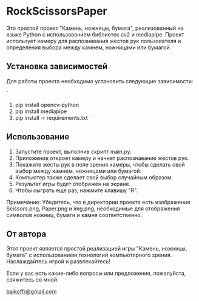# RockScissorsPaper

Это простой проект "Камень, ножницы, бумага", реализованный на языке Python с использованием библиотек cv2 и mediapipe. Проект использует камеру для распознавания жестов рук пользователя и определения выбора между камнем, ножницами или бумагой.

## Установка зависимостей
Для работы проекта необходимо установить следующие зависимости:

`
1. pip install opencv-python
2. pip install mediapipe
3. pip install -r requirements.txt
`


## Использование
1. Запустите проект, выполнив скрипт main.py.
2. Приложение откроет камеру и начнет распознавание жестов рук.
3. Покажите жесты рук в поле зрения камеры, чтобы сделать свой выбор между камнем, ножницами или бумагой.
4. Компьютер также сделает свой выбор случайным образом.
5. Результат игры будет отображен на экране.
6. Чтобы сыграть еще раз, нажмите клавишу "R".

Примечание: Убедитесь, что в директории проекта есть изображения Scissors.png, Paper.png и img.png, необходимые для отображения символов ножниц, бумаги и камня соответственно.

## От автора
Этот проект является простой реализацией игры "Камень, ножницы, бумага" с использованием технологий компьютерного зрения. Наслаждайтесь игрой и развлекайтесь!

Если у вас есть какие-либо вопросы или предложения, пожалуйста, свяжитесь со мной.

baikoffr@gmail.com
